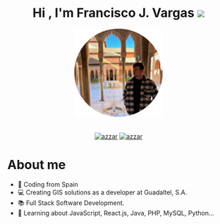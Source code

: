 <h1 align="center">Hi , I'm Francisco J. Vargas <img src="https://media.giphy.com/media/hvRJCLFzcasrR4ia7z/giphy.gif" width="35"></h1>

<p align="center">
  <img style="display: inline; margin: 0 auto; height: 200px; width: 200px;" src="https://github.com/franciscojvargas/franciscojvargas/raw/main/profile_pic.png" />
</p>

<p align="center"> 
  <samp>
    <p align="center">
      <br/>
      <a href="https://www.linkedin.com/in/franciscovargasguerrero/" target="_blank"><img align="center"
         src="https://img.shields.io/badge/linkedin-%231DA1F2.svg?style=for-the-badge&logo=linkedin&logoColor=white"
         alt="azzar" height="30"/></a>
      <a href="mailto:frvagu@gmail.com"><img align="center"
         src="https://img.shields.io/badge/gmail-EA4335.svg?style=for-the-badge&logo=gmail&logoColor=white"
         alt="azzar" height="30"/></a>
    </p>
  </samp>
</p>


# About me

- :round_pushpin: Coding from Spain
- :computer: Creating GIS solutions as a developer at Guadaltel, S.A.
- :books: Full Stack Software Development. 
- :seedling: Learning about JavaScript, React.js, Java, PHP, MySQL, Python... 
